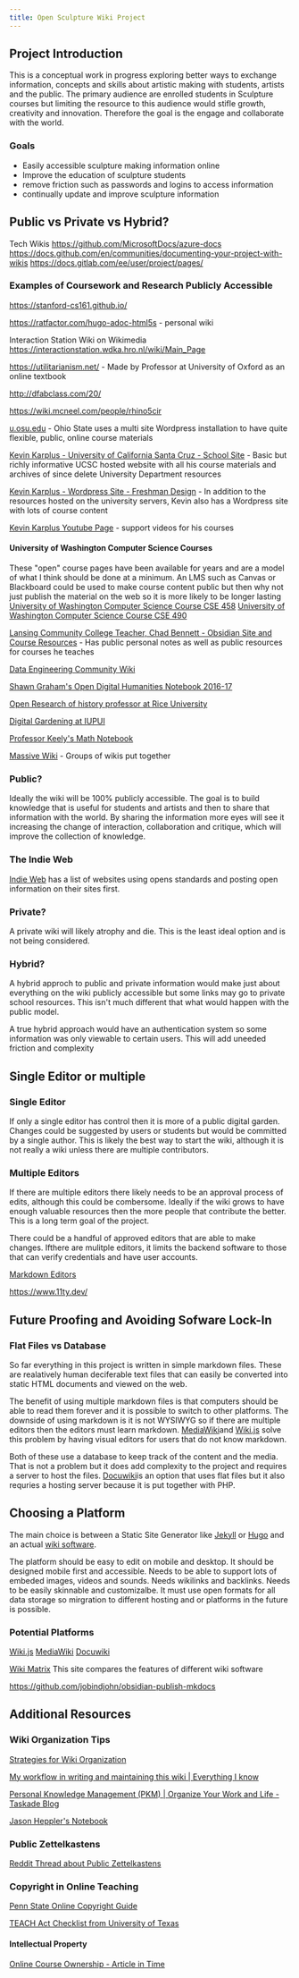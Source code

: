 ```yaml
---
title: Open Sculpture Wiki Project
---
```


## Project Introduction

This is a conceptual work in progress exploring better ways to exchange information, concepts and skills about artistic making with students, artists and the public. The primary audience are enrolled students in Sculpture courses but limiting the resource to this audience would stifle growth, creativity and innovation. Therefore the goal is the engage and collaborate with the world.

### Goals

- Easily accessible sculpture making information online
- Improve the education of sculpture students
- remove friction such as passwords and logins to access information
- continually update and improve sculpture information

## Public vs Private vs Hybrid?

Tech Wikis https://github.com/MicrosoftDocs/azure-docs https://docs.github.com/en/communities/documenting-your-project-with-wikis https://docs.gitlab.com/ee/user/project/pages/

### Examples of Coursework and Research Publicly Accessible

https://stanford-cs161.github.io/

https://ratfactor.com/hugo-adoc-html5s - personal wiki

Interaction Station Wiki on Wikimedia https://interactionstation.wdka.hro.nl/wiki/Main_Page

https://utilitarianism.net/ - Made by Professor at University of Oxford as an online textbook

http://dfabclass.com/20/

https://wiki.mcneel.com/people/rhino5cir

[u.osu.edu](https://u.osu.edu/) - Ohio State uses a multi site Wordpress installation to have quite flexible, public, online course materials

[Kevin Karplus - University of California Santa Cruz - School Site](https://users.soe.ucsc.edu/~karplus/bme88a/) - Basic but richly informative UCSC hosted website with all his course materials and archives of since delete University Department resources

[Kevin Karplus - Wordpress Site - Freshman Design](https://gasstationwithoutpumps.wordpress.com/freshman-design-table-of-contents/) - In addition to the resources hosted on the university servers, Kevin also has a Wordpress site with lots of course content

[Kevin Karplus Youtube Page](https://www.youtube.com/c/gasstationwithoutpumps/videos) - support videos for his courses

#### University of Washington Computer Science Courses

These "open" course pages have been available for years and are a model of what I think should be done at a minimum. An LMS such as Canvas or Blackboard could be used to make course content public but then why not just publish the material on the web so it is more likely to be longer lasting [University of Washington Computer Science Course CSE 458](https://courses.cs.washington.edu/courses/cse458/) [University of Washington Computer Science Course CSE 490](https://courses.cs.washington.edu/courses/cse490t/15sp/)

[Lansing Community College Teacher, Chad Bennett - Obsidian Site and Course Resources](https://mister-chad.com/welcome) - Has public personal notes as well as public resources for courses he teaches

[Data Engineering Community Wiki](https://github.com/data-engineering-community/data-engineering-wiki)

[Shawn Graham's Open Digital Humanities Notebook 2016-17](http://smgprojects.github.io/)

[Open Research of history professor at Rice University](http://wiki.wcaleb.rice.edu/)

[Digital Gardening at IUPUI](https://www.iue.edu/blogs/library/2021/11/08/digital-gardening-a-new-way-to-think-about-digital-literacy/)

[Professor Keely's Math Notebook](https://www.integreat.ca/OL/index.html)

[Massive Wiki](https://massive.wiki/) - Groups of wikis put together

### Public?

Ideally the wiki will be 100% publicly accessible. The goal is to build knowledge that is useful for students and artists and then to share that information with the world. By sharing the information more eyes will see it increasing the change of interaction, collaboration and critique, which will improve the collection of knowledge.

### The Indie Web

[Indie Web](https://indieweb.org/POSSE) has a list of websites using opens standards and posting open information on their sites first.

### Private?

A private wiki will likely atrophy and die. This is the least ideal option and is not being considered.

### Hybrid?

A hybrid approch to public and private information would make just about everything on the wiki publicly accessible but some links may go to private school resources. This isn't much different that what would happen with the public model.

A true hybrid approach would have an authentication system so some information was only viewable to certain users. This will add uneeded friction and complexity

## Single Editor or multiple

### Single Editor

If only a single editor has control then it is more of a public digital garden. Changes could be suggested by users or students but would be committed by a single author. This is likely the best way to start the wiki, although it is not really a wiki unless there are multiple contributors.

### Multiple Editors

If there are multiple editors there likely needs to be an approval process of edits, although this could be combersome. Ideally if the wiki grows to have enough valuable resources then the more people that contribute the better. This is a long term goal of the project.

There could be a handful of approved editors that are able to make changes. Ifthere are mulitple editors, it limits the backend software to those that can verify credentials and have user accounts.

[Markdown Editors](https://www.oberlo.com/blog/markdown-editors)

https://www.11ty.dev/

## Future Proofing and Avoiding Sofware Lock-In

### Flat Files vs Database

So far everything in this project is written in simple markdown files. These are realatively human deciferable text files that can easily be converted into static HTML documents and viewed on the web.

The benefit of using multiple markdown files is that computers should be able to read them forever and it is possible to switch to other platforms. The downside of using markdown is it is not WYSIWYG so if there are multiple editors then the editors must learn markdown. [MediaWiki](https://www.mediawiki.org/wiki/MediaWiki)and [Wiki.js](https://js.wiki/) solve this problem by having visual editors for users that do not know markdown.

Both of these use a database to keep track of the content and the media. That is not a problem but it does add complexity to the project and requires a server to host the files. [Docuwiki](https://www.dokuwiki.org/dokuwiki)is an option that uses flat files but it also requries a hosting server because it is put together with PHP.

## Choosing a Platform

The main choice is between a Static Site Generator like [Jekyll](https://jekyllrb.com/) or [Hugo](https://gohugo.io/) and an actual [wiki software](https://www.wikimatrix.org/).

The platform should be easy to edit on mobile and desktop. It should be designed mobile first and accessible. Needs to be able to support lots of embeded images, videos and sounds. Needs wikilinks and backlinks. Needs to be easily skinnable and customizalbe. It must use open formats for all data storage so mirgration to different hosting and or platforms in the future is possible.

### Potential Platforms

[Wiki.js](https://js.wiki/) [MediaWiki](https://www.mediawiki.org/wiki/MediaWiki) [Docuwiki](https://www.dokuwiki.org/dokuwiki)

[Wiki Matrix](https://www.wikimatrix.org/) This site compares the features of different wiki software

https://github.com/jobindjohn/obsidian-publish-mkdocs

## Additional Resources

### Wiki Organization Tips

[Strategies for Wiki Organization](https://tychoish.com/post/strategies-for-organizing-wiki-content/)

[My workflow in writing and maintaining this wiki | Everything I know](https://wiki.nikiv.dev/other/wiki-workflow)

[Personal Knowledge Management (PKM) | Organize Your Work and Life - Taskade Blog](https://www.taskade.com/blog/personal-knowledge-management-pkm-guide/)

[Jason Heppler's Notebook](http://notebook.jasonheppler.org/)

### Public Zettelkastens

[Reddit Thread about Public Zettelkastens](https://www.reddit.com/r/Zettelkasten/comments/um9w9e/public_zettelkastens/?utm_medium=android_app&utm_source=share)

### Copyright in Online Teaching

[Penn State Online Copyright Guide](https://guides.library.upenn.edu/copyright/onlinecourses)

[TEACH Act Checklist from University of Texas](https://guides.lib.utexas.edu/copyright/teachactchecklist)

#### Intellectual Property

[Online Course Ownership - Article in Time](https://nation.time.com/2014/03/01/online-courses-moocs-ownership/)
